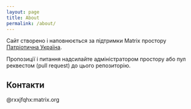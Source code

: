 ```yaml
---
layout: page
title: About
permalink: /about/
---
```


Сайт створено і наповнюється за підтримки Matrix простору [Патріотична Україна](https://matrix.to/#/#ukraine.all:matrix.org).

Пропозиції і питання надсилайте адміністратором простору або пул реквестом (pull request) до цього репозиторію.

## Контакти

@rxxjfqhx:matrix.org
